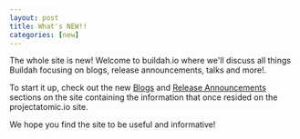 ```yaml
---
layout: post
title: What's NEW!!
categories: [new]
---
```


The whole site is new!  Welcome to buildah.io where we'll discuss all things
Buildah focusing on blogs, release announcements, talks and more!.

To start it up, check out the new <a href="../blogs">Blogs</a> and <a href="../releases">Release Announcements</a> sections on the site containing the information that once resided on the projectatomic.io site.

We hope you find the site to be useful and informative!
